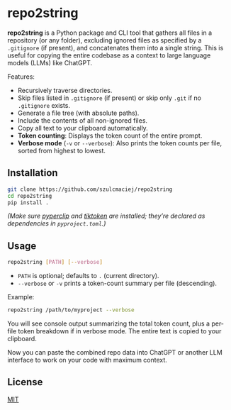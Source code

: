 # repo2string

**repo2string** is a Python package and CLI tool that gathers all files in a repository 
(or any folder), excluding ignored files as specified by a `.gitignore` (if present), 
and concatenates them into a single string. This is useful for copying the entire 
codebase as a context to large language models (LLMs) like ChatGPT.

Features:

- Recursively traverse directories.
- Skip files listed in `.gitignore` (if present) or skip only `.git` if no `.gitignore` exists.
- Generate a file tree (with absolute paths).
- Include the contents of all non-ignored files.
- Copy all text to your clipboard automatically.
- **Token counting**: Displays the token count of the entire prompt. 
- **Verbose mode** (`-v` or `--verbose`): Also prints the token counts per file, 
  sorted from highest to lowest.

## Installation

```bash
git clone https://github.com/szulcmaciej/repo2string
cd repo2string
pip install .
```

*(Make sure [pyperclip](https://pypi.org/project/pyperclip/) and [tiktoken](https://pypi.org/project/tiktoken/) are installed; they’re declared as dependencies in `pyproject.toml`.)*

## Usage

```bash
repo2string [PATH] [--verbose]
```

- `PATH` is optional; defaults to `.` (current directory).
- `--verbose` or `-v` prints a token-count summary per file (descending).

Example:

```bash
repo2string /path/to/myproject --verbose
```

You will see console output summarizing the total token count, plus a per-file token breakdown if in verbose mode. The entire text is copied to your clipboard.

Now you can paste the combined repo data into ChatGPT or another LLM interface to work on your code with maximum context.

## License

[MIT](https://opensource.org/licenses/MIT)